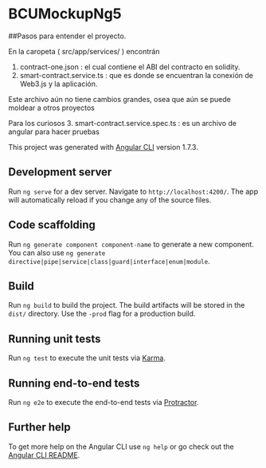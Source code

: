 # BCUMockupNg5

##Pasos para entender el proyecto.

En la caropeta (   src/app/services/   )  encontrán 

1. contract-one.json : el cual contiene el ABI del contracto en solidity.
2. smart-contract.service.ts : que es donde se encuentran la conexión de Web3.js y la aplicación.

Este archivo aún no tiene cambios grandes, osea que aún se puede moldear a otros proyectos




Para los curiosos
3. smart-contract.service.spec.ts : es un archivo de angular para hacer pruebas 




This project was generated with [Angular CLI](https://github.com/angular/angular-cli) version 1.7.3.

## Development server

Run `ng serve` for a dev server. Navigate to `http://localhost:4200/`. The app will automatically reload if you change any of the source files.

## Code scaffolding

Run `ng generate component component-name` to generate a new component. You can also use `ng generate directive|pipe|service|class|guard|interface|enum|module`.

## Build

Run `ng build` to build the project. The build artifacts will be stored in the `dist/` directory. Use the `-prod` flag for a production build.

## Running unit tests

Run `ng test` to execute the unit tests via [Karma](https://karma-runner.github.io).

## Running end-to-end tests

Run `ng e2e` to execute the end-to-end tests via [Protractor](http://www.protractortest.org/).

## Further help

To get more help on the Angular CLI use `ng help` or go check out the [Angular CLI README](https://github.com/angular/angular-cli/blob/master/README.md).
